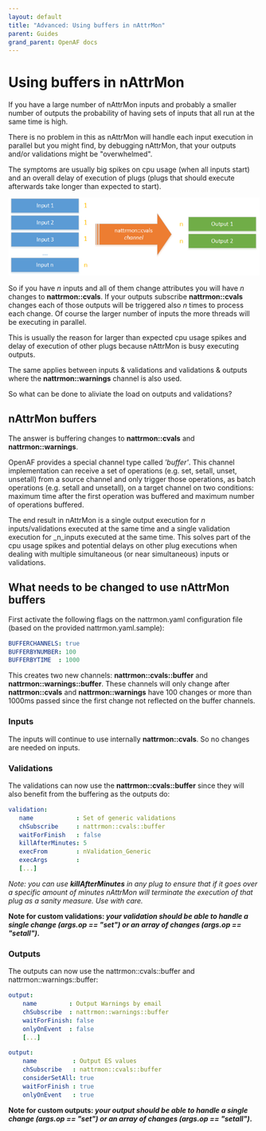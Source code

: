 ```yaml
---
layout: default
title: "Advanced: Using buffers in nAttrMon"
parent: Guides
grand_parent: OpenAF docs
---
```


# Using buffers in nAttrMon

If you have a large number of nAttrMon inputs and probably a smaller number of outputs the probability of having sets of inputs that all run at the same time is high.

There is no problem in this as nAttrMon will handle each input execution in parallel but you might find, by debugging nAttrMon, that your outputs and/or validations might be "overwhelmed".

The symptoms are usually big spikes on cpu usage (when all inputs start) and an overall delay of execution of plugs (plugs that should execute afterwards take longer than expected to start).

![n inputs to two outpus through a nattrmon::cvals channel](buffer-nattrmon-1.png)

So if you have _n_ inputs and all of them change attributes you will have _n_ changes to __nattrmon::cvals__. If your outputs subscribe __nattrmon::cvals__ changes each of those outputs will be triggered also _n_ times to process each change. Of course the larger number of inputs the more threads will be executing in parallel.

This is usually the reason for larger than expected cpu usage spikes and delay of execution of other plugs because nAttrMon is busy executing outputs.

The same applies between inputs & validations and validations & outputs where the __nattrmon::warnings__ channel is also used.

So what can be done to aliviate the load on outputs and validations?

## nAttrMon buffers

The answer is buffering changes to __nattrmon::cvals__ and __nattrmon::warnings__. 

OpenAF provides a special channel type called _'buffer'_. This channel implementation can receive a set of operations (e.g. set, setall, unset, unsetall) from a source channel and only trigger those operations, as batch operations (e.g. setall and unsetall), on a target channel on two conditions: maximum time after the first operation was buffered and maximum number of operations buffered.

The end result in nAttrMon is a single output execution for _n_ inputs/validations executed at the same time and a single validation execution for _n_inputs executed at the same time. This solves part of the cpu usage spikes and potential delays on other plug executions when dealing with multiple simultaneous (or near simultaneous) inputs or validations.

## What needs to be changed to use nAttrMon buffers

First activate the following flags on the nattrmon.yaml configuration file (based on the provided nattrmon.yaml.sample):

````yaml
BUFFERCHANNELS: true
BUFFERBYNUMBER: 100
BUFFERBYTIME  : 1000
````

This creates two new channels: __nattrmon::cvals::buffer__ and __nattrmon::warnings::buffer__. These channels will only change after __nattrmon::cvals__ and __nattrmon::warnings__ have 100 changes or more than 1000ms passed since the first change not reflected on the buffer channels.

### Inputs

The inputs will continue to use internally __nattrmon::cvals__. So no changes are needed on inputs.

### Validations

The validations can now use the __nattrmon::cvals::buffer__ since they will also benefit from the buffering as the outputs do:

````yaml
validation:
   name            : Set of generic validations
   chSubscribe     : nattrmon::cvals::buffer
   waitForFinish   : false
   killAfterMinutes: 5
   execFrom        : nValidation_Generic
   execArgs        :
   [...]
````

_Note: you can use __killAfterMinutes__ in any plug to ensure that if it goes over a specific amount of minutes nAttrMon will terminate the execution of that plug as a sanity measure. Use with care._

__Note for custom validations: _your validation should be able to handle a single change (args.op == "set") or an array of changes (args.op == "setall")_.__

### Outputs

The outputs can now use the nattrmon::cvals::buffer and nattrmon::warnings::buffer:

````yaml
output:
    name         : Output Warnings by email
    chSubscribe  : nattrmon::warnings::buffer
    waitForFinish: false
    onlyOnEvent  : false
    [...]
````

````yaml
output:
    name          : Output ES values
    chSubscribe   : nattrmon::cvals::buffer
    considerSetAll: true
    waitForFinish : true
    onlyOnEvent   : true
````

__Note for custom outputs: _your output should be able to handle a single change (args.op == "set") or an array of changes (args.op == "setall")_.__